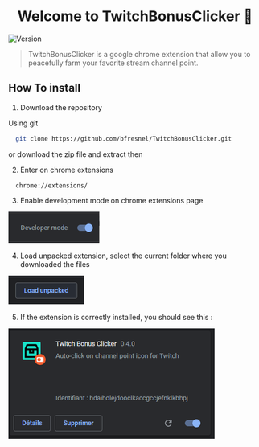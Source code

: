 <h1 align="center">Welcome to TwitchBonusClicker 👋</h1>
<p>
  <img alt="Version" src="https://img.shields.io/badge/version-1.0.0-blue.svg?cacheSeconds=2592000" />
</p>

> TwitchBonusClicker is a google chrome extension that allow you to peacefully farm your favorite stream channel point.

## How To install

1.	Download the repository
  
Using git
  ```sh
    git clone https://github.com/bfresnel/TwitchBonusClicker.git
  ```
or download the zip file and extract then

2. Enter on chrome extensions
  ```
    chrome://extensions/
  ```

3. Enable development mode on chrome extensions page

  ![Installation](assets/readme/developer-button.png)

4. Load unpacked extension, select the current folder where you downloaded the files

  ![Installation](assets/readme/load-extension.png)

5. If the extension is correctly installed, you should see this :

  ![Installation](assets/readme/extension-installation.png)